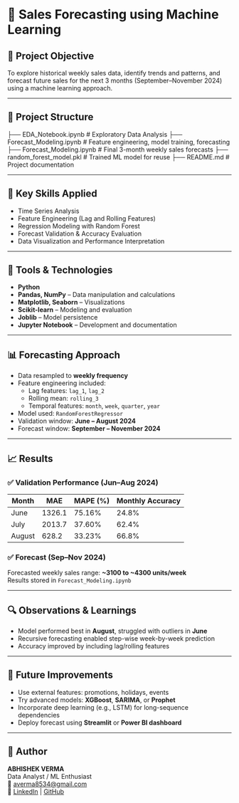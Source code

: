# 🛒 Sales Forecasting using Machine Learning

## 📌 Project Objective

To explore historical weekly sales data, identify trends and patterns, and forecast future sales for the next 3 months (September–November 2024) using a machine learning approach.

---

## 📁 Project Structure

├── EDA_Notebook.ipynb # Exploratory Data Analysis
├── Forecast_Modeling.ipynb # Feature engineering, model training, forecasting
├── Forecast_Modeling.ipynb # Final 3-month weekly sales forecasts
├── random_forest_model.pkl # Trained ML model for reuse
├── README.md # Project documentation


---

## 🧠 Key Skills Applied

- Time Series Analysis
- Feature Engineering (Lag and Rolling Features)
- Regression Modeling with Random Forest
- Forecast Validation & Accuracy Evaluation
- Data Visualization and Performance Interpretation

---

## 🧰 Tools & Technologies

- **Python**
- **Pandas, NumPy** – Data manipulation and calculations
- **Matplotlib, Seaborn** – Visualizations
- **Scikit-learn** – Modeling and evaluation
- **Joblib** – Model persistence
- **Jupyter Notebook** – Development and documentation

---

## 📊 Forecasting Approach

- Data resampled to **weekly frequency**
- Feature engineering included:
  - Lag features: `lag_1`, `lag_2`
  - Rolling mean: `rolling_3`
  - Temporal features: `month`, `week`, `quarter`, `year`
- Model used: `RandomForestRegressor`
- Validation window: **June – August 2024**
- Forecast window: **September – November 2024**

---

## 📈 Results

### ✅ Validation Performance (Jun–Aug 2024)

| Month  | MAE    | MAPE (%) | Monthly Accuracy |
|--------|--------|-----------|------------------|
| June   | 1326.1 | 75.16%    | 24.8%            |
| July   | 2013.7 | 37.60%    | 62.4%            |
| August |  628.2 | 33.23%    | 66.8%            |

### ✅ Forecast (Sep–Nov 2024)

Forecasted weekly sales range: **~3100 to ~4300 units/week**  
Results stored in `Forecast_Modeling.ipynb`

---

## 🔍 Observations & Learnings

- Model performed best in **August**, struggled with outliers in **June**
- Recursive forecasting enabled step-wise week-by-week prediction
- Accuracy improved by including lag/rolling features

---

## 🚀 Future Improvements

- Use external features: promotions, holidays, events
- Try advanced models: **XGBoost**, **SARIMA**, or **Prophet**
- Incorporate deep learning (e.g., LSTM) for long-sequence dependencies
- Deploy forecast using **Streamlit** or **Power BI dashboard**

---

## 🤝 Author

**ABHISHEK VERMA**  
Data Analyst / ML Enthusiast  
📧 averma8534@gmail.com  
🔗 [LinkedIn]([https://www.linkedin.com/](https://www.linkedin.com/in/abhi-shek--verma/)) | [GitHub]([https://github.com/](https://github.com/Abhi-shek-space))

